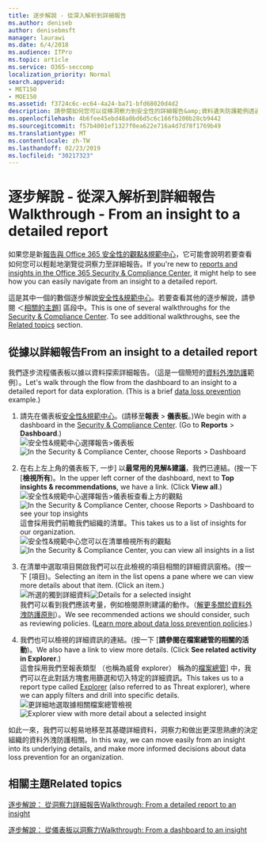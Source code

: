 ```yaml
---
title: 逐步解說 - 從深入解析到詳細報告
ms.author: deniseb
author: denisebmsft
manager: laurawi
ms.date: 6/4/2018
ms.audience: ITPro
ms.topic: article
ms.service: O365-seccomp
localization_priority: Normal
search.appverid:
- MET150
- MOE150
ms.assetid: f3724c6c-ec64-4a24-ba71-bfd68020d4d2
description: 請參閱如何您可以從移洞察力到安全性的詳細報告&amp;資料遺失防護範例透過規範中心。
ms.openlocfilehash: 4b6fee45ebd48a0bd6d5c6c166fb200b28cb9442
ms.sourcegitcommit: f57b4001ef1327f0ea622e716a4d7d78f1769b49
ms.translationtype: MT
ms.contentlocale: zh-TW
ms.lasthandoff: 02/23/2019
ms.locfileid: "30217323"
---
```

# <a name="walkthrough---from-an-insight-to-a-detailed-report"></a><span data-ttu-id="30009-103">逐步解說 - 從深入解析到詳細報告</span><span class="sxs-lookup"><span data-stu-id="30009-103">Walkthrough - From an insight to a detailed report</span></span>

<span data-ttu-id="30009-104">如果您是新[報告與 Office 365 安全性的觀點&amp;規範中心](reports-and-insights-in-security-and-compliance.md)，它可能會說明若要查看如何您可以輕鬆地瀏覽從洞察力至詳細報告。</span><span class="sxs-lookup"><span data-stu-id="30009-104">If you're new to [reports and insights in the Office 365 Security &amp; Compliance Center](reports-and-insights-in-security-and-compliance.md), it might help to see how you can easily navigate from an insight to a detailed report.</span></span> 
  
<span data-ttu-id="30009-p101">這是其中一個的數個逐步解說[安全性&amp;規範中心](https://protection.office.com)。若要查看其他的逐步解說，請參閱 ＜[相關的主題](#related-topics)] 區段中。</span><span class="sxs-lookup"><span data-stu-id="30009-p101">This is one of several walkthroughs for the [Security &amp; Compliance Center](https://protection.office.com). To see additional walkthroughs, see the [Related topics](#related-topics) section.</span></span> 
  
## <a name="from-an-insight-to-a-detailed-report"></a><span data-ttu-id="30009-107">從據以詳細報告</span><span class="sxs-lookup"><span data-stu-id="30009-107">From an insight to a detailed report</span></span>

<span data-ttu-id="30009-p102">我們逐步流程儀表板以據以資料探索詳細報告。（這是一個簡短的[資料外洩防護](data-loss-prevention-policies.md)範例）。</span><span class="sxs-lookup"><span data-stu-id="30009-p102">Let's walk through the flow from the dashboard to an insight to a detailed report for data exploration. (This is a brief [data loss prevention](data-loss-prevention-policies.md) example.)</span></span> 
  
1. <span data-ttu-id="30009-p103">請先在儀表板[安全性&amp;規範中心](https://protection.office.com)。(請移至**報表** \> **儀表板**。)</span><span class="sxs-lookup"><span data-stu-id="30009-p103">We begin with a dashboard in the [Security &amp; Compliance Center](https://protection.office.com). (Go to **Reports** \> **Dashboard**.)</span></span><br/><span data-ttu-id="30009-112">![安全性&amp;規範中心選擇報告\>儀表板](media/2a668c3d-3fa3-4e37-8149-46989b33ae8c.png)</span><span class="sxs-lookup"><span data-stu-id="30009-112">![In the Security &amp; Compliance Center, choose Reports \> Dashboard](media/2a668c3d-3fa3-4e37-8149-46989b33ae8c.png)</span></span>
  
2. <span data-ttu-id="30009-p104">在右上左上角的儀表板下, 一步] 以**最常用的見解&amp;建議**，我們已連結。(按一下 [**檢視所有**)。</span><span class="sxs-lookup"><span data-stu-id="30009-p104">In the upper left corner of the dashboard, next to **Top insights &amp; recommendations**, we have a link. (Click **View all**.)</span></span><br/><span data-ttu-id="30009-115">![安全性&amp;規範中心選擇報告\>儀表板查看上方的觀點](media/9bb64e11-494f-40a4-ab3d-8d3c7789f300.png)</span><span class="sxs-lookup"><span data-stu-id="30009-115">![In the Security &amp; Compliance Center, choose Reports \> Dashboard to see your top insights](media/9bb64e11-494f-40a4-ab3d-8d3c7789f300.png)</span></span><br/><span data-ttu-id="30009-116">這會採用我們前瞻我們組織的清單。</span><span class="sxs-lookup"><span data-stu-id="30009-116">This takes us to a list of insights for our organization.</span></span><br/><span data-ttu-id="30009-117">![安全性&amp;規範中心您可以在清單檢視所有的觀點](media/1289af77-bf5a-444a-97a1-03d8a83f75a9.png)</span><span class="sxs-lookup"><span data-stu-id="30009-117">![In the Security &amp; Compliance Center, you can view all insights in a list](media/1289af77-bf5a-444a-97a1-03d8a83f75a9.png)</span></span>
  
3. <span data-ttu-id="30009-p105">在清單中選取項目開啟我們可以在此檢視的項目相關的詳細資訊窗格。(按一下 [項目)。</span><span class="sxs-lookup"><span data-stu-id="30009-p105">Selecting an item in the list opens a pane where we can view more details about that item. (Click an item.)</span></span><br/><span data-ttu-id="30009-120">![所選的獨到詳細資料](media/dcbb389f-23b0-4031-b789-4a49068af85a.png)</span><span class="sxs-lookup"><span data-stu-id="30009-120">![Details for a selected insight](media/dcbb389f-23b0-4031-b789-4a49068af85a.png)</span></span><br/><span data-ttu-id="30009-p106">我們可以看到我們應該考量，例如檢閱原則建議的動作。（[解更多關於資料外洩防護原則](data-loss-prevention-policies.md)）。</span><span class="sxs-lookup"><span data-stu-id="30009-p106">We see recommended actions we should consider, such as reviewing policies. ([Learn more about data loss prevention policies](data-loss-prevention-policies.md).)</span></span>
    
4. <span data-ttu-id="30009-p107">我們也可以檢視的詳細資訊的連結。(按一下 [**請參閱在檔案總管的相關的活動**)。</span><span class="sxs-lookup"><span data-stu-id="30009-p107">We also have a link to view more details. (Click **See related activity in Explorer**.)</span></span><br/><span data-ttu-id="30009-125">這會採用我們至報表類型 （也稱為威脅 explorer） 稱為的[檔案總管](use-explorer-in-security-and-compliance.md)] 中，我們可以在此對話方塊套用篩選和切入特定的詳細資訊。</span><span class="sxs-lookup"><span data-stu-id="30009-125">This takes us to a report type called [Explorer](use-explorer-in-security-and-compliance.md) (also referred to as Threat explorer), where we can apply filters and drill into specific details.</span></span><br/><span data-ttu-id="30009-126">![更詳細地選取據相關檔案總管檢視](media/3ad15b15-7158-44b7-beda-013351bd868e.png)</span><span class="sxs-lookup"><span data-stu-id="30009-126">![Explorer view with more detail about a selected insight](media/3ad15b15-7158-44b7-beda-013351bd868e.png)</span></span>
  
<span data-ttu-id="30009-127">如此一來，我們可以輕易地移至其基礎詳細資料，洞察力和做出更深思熟慮的決定組織的資料外洩防護相關。</span><span class="sxs-lookup"><span data-stu-id="30009-127">In this way, we can move easily from an insight into its underlying details, and make more informed decisions about data loss prevention for an organization.</span></span>
  
## <a name="related-topics"></a><span data-ttu-id="30009-128">相關主題</span><span class="sxs-lookup"><span data-stu-id="30009-128">Related topics</span></span>

[<span data-ttu-id="30009-129">逐步解說： 從洞察力詳細報告</span><span class="sxs-lookup"><span data-stu-id="30009-129">Walkthrough: From a detailed report to an insight</span></span>](from-a-detailed-report-to-an-insight.md)
  
[<span data-ttu-id="30009-130">逐步解說： 從儀表板以洞察力</span><span class="sxs-lookup"><span data-stu-id="30009-130">Walkthrough: From a dashboard to an insight</span></span>](from-a-dashboard-to-an-insight.md)
  

